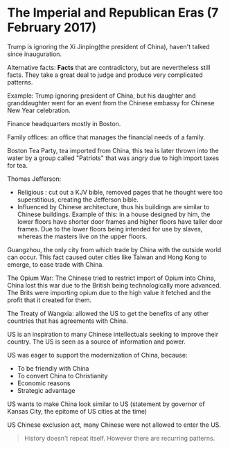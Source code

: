 # The Imperial and Republican Eras (7 February 2017)

Trump is ignoring the Xi Jinping(the president of China), haven't talked since inauguration.

Alternative facts: **Facts** that are contradictory, but are nevertheless still facts. They take a great deal to judge and produce very complicated patterns.

Example: Trump ignoring president of China, but his daughter and granddaughter went for an event from the Chinese embassy for Chinese New Year celebration.

Finance headquarters mostly in Boston.

Family offices: an office that manages the financial needs of a family.

Boston Tea Party, tea imported from China, this tea is later thrown into the water by a group called "Patriots" that was angry due to high import taxes for tea.

Thomas Jefferson:

- Religious : cut out a KJV bible, removed pages that he thought were too superstitious, creating the Jefferson bible.
- Influenced by Chinese architecture, thus his buildings are similar to Chinese buildings. Example of this: in a house designed by him, the lower floors have shorter door frames and higher floors have taller door frames. Due to the lower floors being intended for use by slaves, whereas the masters live on the upper floors.

Guangzhou, the only city from which trade by China with the outside world can occur. This fact caused outer cities like Taiwan and Hong Kong to emerge, to ease trade with China.

The Opium War: The Chinese tried to restrict import of Opium into China, China lost this war due to the British being technologically more advanced. The Brits were importing opium due to the high value it fetched and the profit that it created for them.

The Treaty of Wangxia: allowed the US to get the benefits of any other countries that has agreements with China.

US is an inspiration to many Chinese intellectuals seeking to improve their country. The US is seen as a source of information and power.

US was eager to support the modernization of China, because:

- To be friendly with China
- To convert China to Christianity
- Economic reasons
- Strategic advantage

US wants to make China look similar to US (statement by governor of Kansas City, the epitome of US cities at the time)

US Chinese exclusion act, many Chinese were not allowed to enter the US.

> History doesn't repeat itself. However there are recurring patterns.
